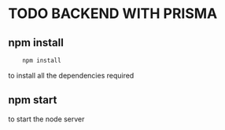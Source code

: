 # TODO BACKEND WITH PRISMA

## npm install

```bash
    npm install
```

to install all the dependencies required

## npm start

to start the node server
